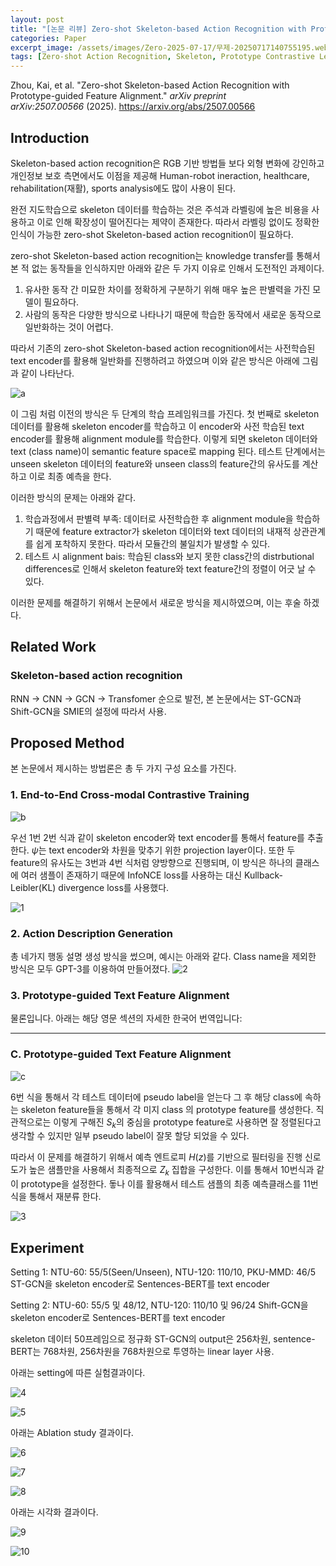 ```yaml
---
layout: post
title: "[논문 리뷰] Zero-shot Skeleton-based Action Recognition with Prototype-guided Feature Alignment"
categories: Paper
excerpt_image: /assets/images/Zero-2025-07-17/무제-20250717140755195.webp
tags: [Zero-shot Action Recognition, Skeleton, Prototype Contrastive Learning]
---
```



Zhou, Kai, et al. "Zero-shot Skeleton-based Action Recognition with Prototype-guided Feature Alignment." _arXiv preprint arXiv:2507.00566_ (2025). https://arxiv.org/abs/2507.00566

## Introduction

Skeleton-based action recognition은 RGB 기반 방법들 보다 외형 변화에 강인하고 개인정보 보호 측면에서도 이점을 제공해 Human-robot ineraction, healthcare, rehabilitation(재활), sports analysis에도 많이 사용이 된다.

완전 지도학습으로 skeleton 데이터를 학습하는 것은 주석과 라벨링에 높은 비용을 사용하고 이로 인해 확장성이 떨어진다는 제약이 존재한다. 따라서 라벨링 없이도 정확한 인식이 가능한 zero-shot Skeleton-based action recognition이 필요하다.

zero-shot Skeleton-based action recognition는 knowledge transfer를 통해서 본 적 없는 동작들을 인식하지만 아래와 같은 두 가지 이유로 인해서 도전적인 과제이다.

1. 유사한 동작 간 미묘한 차이를 정확하게 구분하기 위해 매우 높은 판별력을 가진 모델이 필요하다. 
2. 사람의 동작은 다양한 방식으로 나타나기 때문에 학습한 동작에서 새로운 동작으로 일반화하는 것이 어렵다.

따라서 기존의 zero-shot Skeleton-based action recognition에서는 사전학습된 text encoder를 활용해 일반화를 진행하려고 하였으며 이와 같은 방식은 아래에 그림과 같이 나타난다. 

![a](/assets/images/Zero-2025-07-17/무제-20250717140755195.webp)

이 그림 처럼 이전의 방식은 두 단계의 학습 프레임워크를 가진다. 첫 번째로 skeleton 데이터를 활용해 skeleton encoder를 학습하고 이 encoder와 사전 학습된 text encoder를 활용해 alignment module를 학습한다. 이렇게 되면 skeleton 데이터와 text (class name)이 semantic feature space로 mapping 된다. 테스트 단계에서는 unseen skeleton 데이터의 feature와 unseen class의 feature간의 유사도를 계산하고 이로 최종 예측을 한다.

이러한 방식의 문제는 아래와 같다.
1. 학습과정에서 판별력 부족: 데이터로 사전학습한 후 alignment module을 학습하기 때문에 feature extractor가 skeleton 데이터와 text 데이터의 내재적 상관관계를 쉽게 포착하지 못한다. 따라서 모듈간의 불일치가 발생할 수 있다.
2. 테스트 시 alignment bais: 학습된 class와 보지 못한 class간의 distrbutional differences로 인해서 skeleton feature와 text feature간의 정렬이 어긋 날 수 있다.

이러한 문제를 해결하기 위해서 논문에서 새로운 방식을 제시하였으며, 이는 후술 하겠다.


## Related Work

### Skeleton-based action recognition

RNN -> CNN -> GCN -> Transfomer 순으로 발전, 본 논문에서는 ST-GCN과 Shift-GCN을 SMIE의 설정에 따라서 사용.


## Proposed Method

본 논문에서 제시하는 방법론은 총 두 가지 구성 요소를 가진다.

### 1. End-to-End Cross-modal Contrastive Training

![b](/assets/images/Zero-2025-07-17/11.png)

우선 1번 2번 식과 같이 skeleton encoder와 text encoder를 통해서 feature를 추출한다. $\psi$는 text encoder와 차원을 맞추기 위한 projection layer이다. 또한 두 feature의 유사도는 3번과 4번 식처럼 양방향으로 진행되며, 이 방식은 하나의 클래스에 여러 샘플이 존재하기 때문에 InfoNCE loss를 사용하는 대신 Kullback-Leibler(KL) divergence loss를 사용했다. 


![1](/assets/images/Zero-2025-07-17/무제-20250717142350379.webp)
### 2. Action Description Generation

총 네가지 행동 설명 생성 방식을 썼으며, 예시는 아래와 같다. Class name을 제외한 방식은 모두 GPT-3를 이용하여 만들어졌다.
![2](/assets/images/Zero-2025-07-17/무제-20250717143138026.webp)

### 3. Prototype-guided Text Feature Alignment


물론입니다. 아래는 해당 영문 섹션의 자세한 한국어 번역입니다:

---

### C. Prototype-guided Text Feature Alignment

![c](/assets/images/Zero-2025-07-17/22.png)

6번 식을 통해서 각 테스트 데이터에 pseudo label을 얻는다 그 후 해당 class에 속하는 skeleton feature들을 통해서 각 미지 class 의 prototype feature를 생성한다. 직관적으로는 이렇게 구해진 $S_k$의 중심을 prototype feature로 사용하면 잘 정렬된다고 생각할 수 있지만 일부 pseudo label이 잘못 할당 되었을 수 있다. 

따라서 이 문제를 해결하기 위해서 예측 엔트로피 $H(z)$를 기반으로 필터링을 진행 신로도가 높은 샘플만을 사용해서 최종적으로 $Z_k$ 집합을 구성한다. 이를 통해서 10번식과 같이 prototype을 설정한다. 돟나 이를 활용해서 테스트 샘플의 최종 예측클래스를 11번 식을 통해서 재분류 한다. 



![3](/assets/images/Zero-2025-07-17/무제-20250717144337826.webp)



## Experiment

Setting 1: NTU-60: 55/5(Seen/Unseen), NTU-120: 110/10, PKU-MMD: 46/5
ST-GCN을 skeleton encoder로 Sentences-BERT를 text encoder

Setting 2: NTU-60: 55/5 및 48/12, NTU-120: 110/10 및 96/24
Shift-GCN을 skeleton encoder로 Sentences-BERT를 text encoder

skeleton 데이터 50프레임으로 정규화 ST-GCN의 output은 256차원, sentence-BERT는 768차원, 256차원을 768차원으로 투영하는 linear layer 사용.

아래는 setting에 따른 실험결과이다.

![4](/assets/images/Zero-2025-07-17/무제-20250717144928987.webp)

![5](/assets/images/Zero-2025-07-17/무제-20250717144944856.webp)


아래는 Ablation study 결과이다.

![6](/assets/images/Zero-2025-07-17/무제-20250717145006470.webp)

![7](/assets/images/Zero-2025-07-17/무제-20250717145213499.webp)

![8](/assets/images/Zero-2025-07-17/무제-20250717145309268.webp)


아래는 시각화 결과이다.

![9](/assets/images/Zero-2025-07-17/무제-20250717145421685.webp)

![10](/assets/images/Zero-2025-07-17/무제-20250717145435252.webp)
